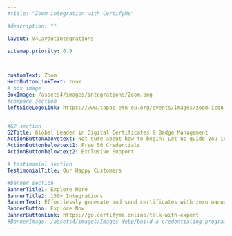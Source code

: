 ```yaml
---
#title: "Zoom integration with CertifyMe"

#description: ""

layout: V4LayoutIntegrations

sitemap.priority: 0.9



customText: Zoom
HeroButtonLinkText: zoom
# box image
BoxImage: /assets4/images/integrations/Zoom.png
#compare section
leftSideLogoLink: https://www.tapas-etn-eu.org/events/images/zoom-icon-logo.png


#G2 section
G2Title: Global Leader in Digital Certificates & Badge Management
ActionButtonAbovetext: Not sure about how to begin? Let us guide you in the right direction!
ActionButtonbelowtext1: Free 50 Credentials
ActionButtonbelowtext2: Exclusive Support

# testimonial section
TestimonialTitle: Our Happy Customers   

#banner section
BannerTitle1: Explore More
BannerTitle2: 150+ Integrations
BannerText: Effortlessly generate and send certificates with zero manual intervention using the most advanced digital credential management software of 2023.
BannerButton: Explore Now
BannerButtonLink: https://go.certifyme.online/talk-with-expert
#BannerImage: /assets4/images/Images Webp/build a credentialing program.webp
---
```


